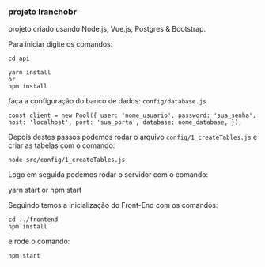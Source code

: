 ### projeto Iranchobr
projeto criado usando Node.js, Vue.js, Postgres & Bootstrap.

Para iniciar digite os comandos:

    cd api
	
	yarn install 
	or 
	npm install

faça a configuração do banco de dados: `config/database.js`


  ``
  const client = new Pool({
    user: 'nome_usuario',
    password: 'sua_senha',
    host: 'localhost',
    port: 'sua_porta',
    database: nome_database,
  });
  ``

Depois destes passos podemos rodar o arquivo `config/1_createTables.js` e criar as tabelas com o comando:

	node src/config/1_createTables.js

Logo em seguida podemos rodar o servidor com o comando: 


  yarn start
	or
	npm start

Seguindo temos a inicialização do Front-End com os comandos:


    cd ../frontend
	npm install
  
e rode o comando:

    npm start
